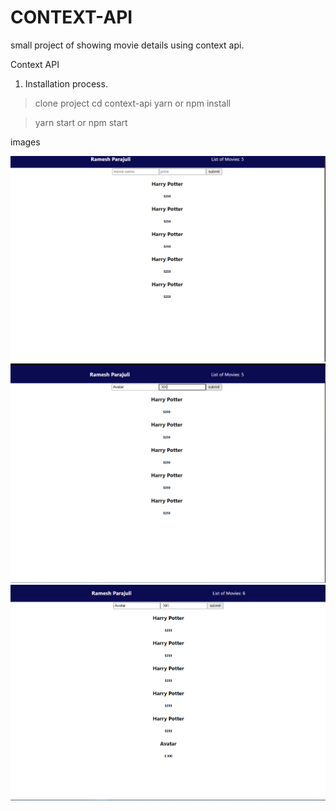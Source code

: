 # CONTEXT-API
small project of showing movie details using context api.

Context API

1. Installation process.
> clone project
> cd context-api
> yarn or npm install

> yarn start or npm start

images

![](git-assets/1.png)
![](git-assets/2.png)
![](git-assets/3.png)